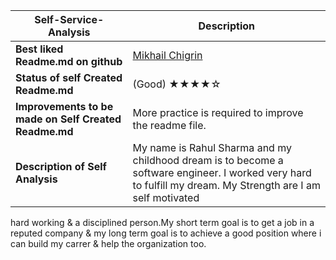  **Self-Service-Analysis** | Description |
| --- | --- |
| **Best liked Readme.md on github** | [Mikhail Chigrin](https://github.com/frozrt) |
| **Status of self Created Readme.md** | (Good)    ★★★★☆|
| **Improvements to be made on Self Created Readme.md** | More practice is required to improve the readme file.|
| **Description of Self Analysis** |My name is Rahul Sharma and my childhood dream is to become a software engineer. I worked very hard to fulfill my dream. My Strength are I am self motivated
hard working & a disciplined person.My short term goal is to get a job in a reputed company & my long term goal is to achieve a good position where i can build my carrer
& help the organization too.

